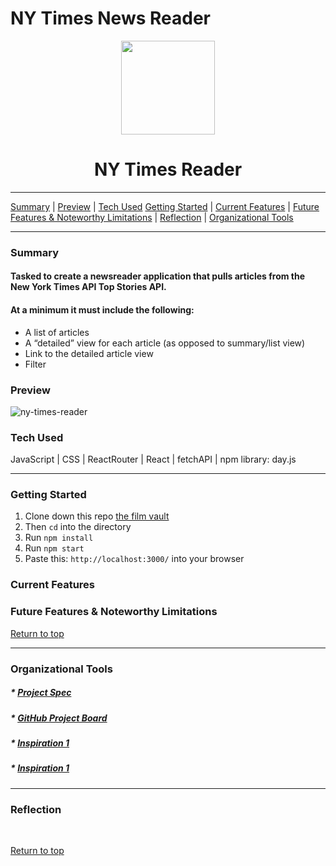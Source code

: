 # NY Times News Reader 

<div align="center"><img src="https://user-images.githubusercontent.com/80136642/140534509-c4254a9f-c4cc-4a87-ac9f-1b5f270dbaaf.png" height="150px" width="150px"/><h1>NY Times Reader</h1>
</div>

---

[Summary](#summary) |
[Preview](#preview) |
[Tech Used](#tech-used)
[Getting Started](#getting-started) |
[Current Features](#current-features) |
[Future Features & Noteworthy Limitations](#future-features-&-noteworthy-limitations) |
[Reflection](#reflection) |
[Organizational Tools](#organizational-tools)
 
---

### Summary

#### Tasked to create a newsreader application that pulls articles from the New York Times API Top Stories API.

#### At a minimum it must include the following:

* A list of articles
* A “detailed” view for each article (as opposed to summary/list view)
* Link to the detailed article view
* Filter

### Preview
![ny-times-reader](https://user-images.githubusercontent.com/80136642/140536184-e5b7a64d-92c7-488c-b5b3-555081297b91.gif)
 
### Tech Used
JavaScript | CSS | ReactRouter | React | fetchAPI | npm library: day.js

---
### Getting Started
1. Clone down this repo [the film vault](https://github.com/ninabrissey/the-film-vault)
2. Then ```cd``` into the directory
3. Run ```npm install```
4. Run ```npm start```
5. Paste this: ```http://localhost:3000/``` into your browser

### Current Features


### Future Features & Noteworthy Limitations


[Return to top](#ny-times-news-reader)

---

### Organizational Tools
##### * [Project Spec](https://mod4.turing.edu/projects/take_home/take_home_fe)
##### * [GitHub Project Board](https://github.com/ninabrissey/ny-times-news-reader/projects/1)
##### * [Inspiration 1](https://www.nytimes.com/)
##### * [Inspiration 1](https://wordpress.org/themes/newsreaders/)

---

### Reflection
<br>


[Return to top](#ny-times-news-reader)

